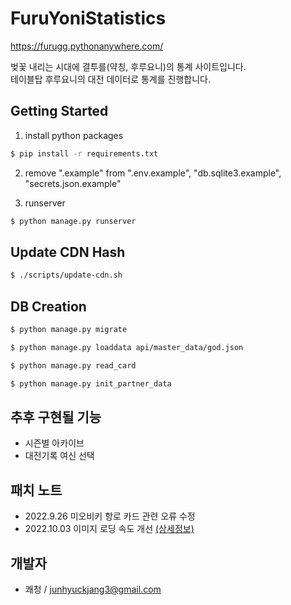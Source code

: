 # FuruYoniStatistics
https://furugg.pythonanywhere.com/  

벚꽃 내리는 시대에 결투를(약칭, 후루요니)의 통계 사이트입니다.  
테이블탑 후루요니의 대전 데이터로 통계를 진행합니다.  

## Getting Started
1. install python packages
```sh
$ pip install -r requirements.txt
```
2. remove ".example" from ".env.example", "db.sqlite3.example", "secrets.json.example"


3. runserver
```sh
$ python manage.py runserver
```

## Update CDN Hash
```sh
$ ./scripts/update-cdn.sh
```

## DB Creation
```sh
$ python manage.py migrate

$ python manage.py loaddata api/master_data/god.json

$ python manage.py read_card

$ python manage.py init_partner_data
```

## 추후 구현될 기능
- 시즌별 아카이브  
- 대전기록 여신 선택  


## 패치 노트
- 2022.9.26 미오비키 항로 카드 관련 오류 수정
- 2022.10.03 이미지 로딩 속도 개선 [(상세정보)](https://github.com/ClearSky-S/FuruYoniStatistics/pull/1)

## 개발자
- 쾌청 / junhyuckjang3@gmail.com